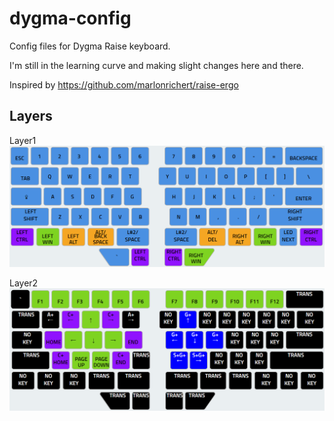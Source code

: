 # dygma-config

Config files for Dygma Raise keyboard.

I'm still in the learning curve and making slight changes here and there.

Inspired by https://github.com/marlonrichert/raise-ergo

## Layers

Layer1
![layer 1](/img/layer1.png)

Layer2
![layer 2](/img/layer2.png)